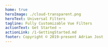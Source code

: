 ```yaml
---
home: true
heroImage: ./cloud-transparent.png
heroText: Universal Filters
tagline: Fully Customizable Vue Filters
actionText: Get Started →
actionLink: /1-GettingStarted.md
footer: Copyright © 2019-present Adrian Jost
---
```

